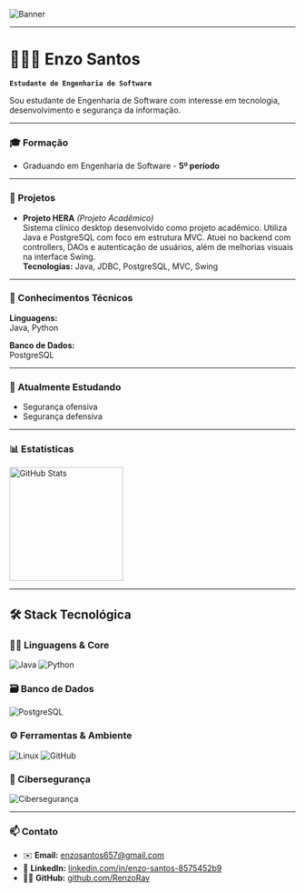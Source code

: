 ![Banner](https://i.imgur.com/4n8z0Wo.jpeg)

---

# 👨🏻‍💻 Enzo Santos

**`Estudante de Engenharia de Software`**

Sou estudante de Engenharia de Software com interesse em tecnologia, desenvolvimento e segurança da informação.

---

### 🎓 Formação

- Graduando em Engenharia de Software - **5º período**

---

### 🚀 Projetos

- **Projeto HERA** *(Projeto Acadêmico)*  
  Sistema clínico desktop desenvolvido como projeto acadêmico. Utiliza Java e PostgreSQL com foco em estrutura MVC. Atuei no backend com controllers, DAOs e autenticação de usuários, além de melhorias visuais na interface Swing.  
  **Tecnologias:** Java, JDBC, PostgreSQL, MVC, Swing

---

### 🧠 Conhecimentos Técnicos

**Linguagens:**  
Java, Python

**Banco de Dados:**  
PostgreSQL

---

### 📘 Atualmente Estudando

- Segurança ofensiva  
- Segurança defensiva  

---

### 📊 Estatísticas

<p>
  <img 
    alt="GitHub Stats" 
    height="200" 
    src="https://github-readme-stats.vercel.app/api?username=RenzoRav&show_icons=true&theme=tokyonight&include_all_commits=true&locale=pt-br" 
  />
</p>

---

## 🛠️ Stack Tecnológica

### 👨‍💻 Linguagens & Core
![Java](https://img.shields.io/badge/Java-%23ED8B00.svg?style=for-the-badge&logo=java&logoColor=white)
![Python](https://img.shields.io/badge/Python-3776AB?style=for-the-badge&logo=python&logoColor=white)

### 🗃️ Banco de Dados
![PostgreSQL](https://img.shields.io/badge/PostgreSQL-336791?style=for-the-badge&logo=postgresql&logoColor=white)

### ⚙️ Ferramentas & Ambiente
![Linux](https://img.shields.io/badge/Linux-FCC624?style=for-the-badge&logo=linux&logoColor=black)
![GitHub](https://img.shields.io/badge/GitHub-121013?style=for-the-badge&logo=github&logoColor=white)

### 🔐 Cibersegurança
![Cibersegurança](https://img.shields.io/badge/Ciberseguran%C3%A7a-007396?style=for-the-badge&logo=security&logoColor=white)

---

### 📫 Contato

- ✉️ **Email:** enzosantos657@gmail.com  
- 💼 **LinkedIn:** [linkedin.com/in/enzo-santos-8575452b9](https://www.linkedin.com/in/enzo-santos-8575452b9/)  
- 🧑‍💻 **GitHub:** [github.com/RenzoRav](https://github.com/RenzoRav)
